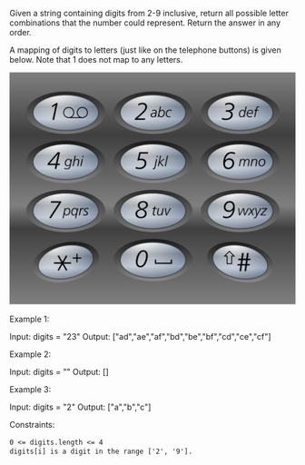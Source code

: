 Given a string containing digits from 2-9 inclusive, return all possible letter combinations that the number could
represent. Return the answer in any order.

A mapping of digits to letters (just like on the telephone buttons) is given below. Note that 1 does not map to any
letters.

![1200px-telephone-keypad2svg.png](1200px-telephone-keypad2svg.png)

Example 1:

Input: digits = "23"
Output: ["ad","ae","af","bd","be","bf","cd","ce","cf"]

Example 2:

Input: digits = ""
Output: []

Example 3:

Input: digits = "2"
Output: ["a","b","c"]

Constraints:

    0 <= digits.length <= 4
    digits[i] is a digit in the range ['2', '9'].

